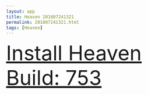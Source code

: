```yaml
---
layout: app
title: Heaven 201807241321
permalink: 201807241321.html
tags: [Heaven]
---
```

<div class="pure-g">
    <div class="pure-u-1-1" style="font-size: 4em">
        <a class="pure-button-primary" href="itms-services://?action=download-manifest&url=https%3A%2F%2Flitsungyisigono.github.io%2FTestScript%2Fmanifests%2F201807241321.plist"><i class="fa fa-download" aria-hidden="true"></i>Install Heaven Build: 753</a>
    </div>
</div>